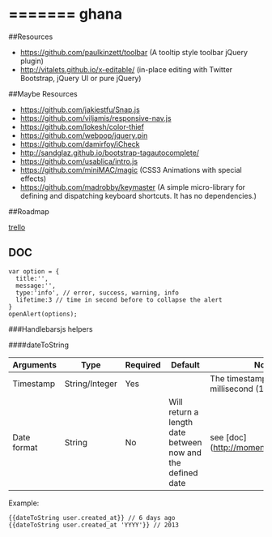 =======
ghana
=====
##Resources

 - https://github.com/paulkinzett/toolbar (A tooltip style toolbar jQuery plugin)
 - http://vitalets.github.io/x-editable/ (in-place editing with Twitter Bootstrap, jQuery UI or pure jQuery)

##Maybe Resources

 - https://github.com/jakiestfu/Snap.js
 - https://github.com/viljamis/responsive-nav.js
 - https://github.com/lokesh/color-thief
 - https://github.com/webpop/jquery.pin
 - https://github.com/damirfoy/iCheck
 - http://sandglaz.github.io/bootstrap-tagautocomplete/
 - https://github.com/usablica/intro.js
 - https://github.com/miniMAC/magic (CSS3 Animations with special effects)
 - https://github.com/madrobby/keymaster (A simple micro-library for defining and dispatching keyboard shortcuts. It has no dependencies.)


##Roadmap

[trello](https://trello.com/board/ghana/51c429250f27db512d0024cd)

## DOC


    var option = {
      title:'',
      message:'',
      type:'info', // error, success, warning, info
      lifetime:3 // time in second before to collapse the alert
    }
    openAlert(options);


###Handlebarsjs helpers

####dateToString


Arguments | Type | Required | Default | Note
------|-----|-----|-----|----
Timestamp | String/Integer | Yes |  | The timestamp must be in millisecond (13 chars)
Date format | String | No | Will return a length date between now and the defined date | see [doc](http://momentjs.com/docs/
Example:

    {{dateToString user.created_at}} // 6 days ago
    {{dateToString user.created_at 'YYYY'}} // 2013